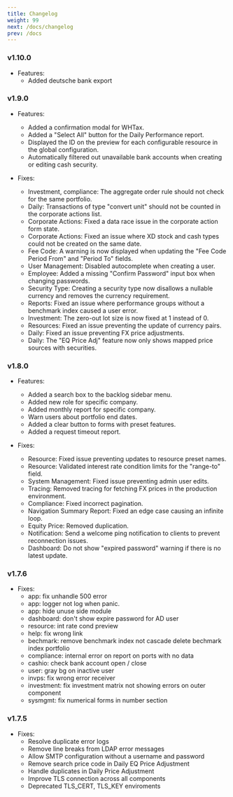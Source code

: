 ```yaml
---
title: Changelog
weight: 99
next: /docs/changelog
prev: /docs
---
```


### v1.10.0
- Features:
  - Added deutsche bank export

### v1.9.0
- Features:
  - Added a confirmation modal for WHTax.  
  - Added a "Select All" button for the Daily Performance report.  
  - Displayed the ID on the preview for each configurable resource in the global configuration.  
  - Automatically filtered out unavailable bank accounts when creating or editing cash security.  

- Fixes:
  - Investment, compliance: The aggregate order rule should not check for the same portfolio.  
  - Daily: Transactions of type "convert unit" should not be counted in the corporate actions list.  
  - Corporate Actions: Fixed a data race issue in the corporate action form state.  
  - Corporate Actions: Fixed an issue where XD stock and cash types could not be created on the same date.  
  - Fee Code: A warning is now displayed when updating the "Fee Code Period From" and "Period To" fields.  
  - User Management: Disabled autocomplete when creating a user.  
  - Employee: Added a missing "Confirm Password" input box when changing passwords.  
  - Security Type: Creating a security type now disallows a nullable currency and removes the currency requirement.  
  - Reports: Fixed an issue where performance groups without a benchmark index caused a user error.  
  - Investment: The zero-out lot size is now fixed at 1 instead of 0.  
  - Resources: Fixed an issue preventing the update of currency pairs.  
  - Daily: Fixed an issue preventing FX price adjustments.  
  - Daily: The "EQ Price Adj" feature now only shows mapped price sources with securities.  


### v1.8.0
- Features:
  - Added a search box to the backlog sidebar menu.  
  - Added new role for specific company.  
  - Added monthly report for specific company.  
  - Warn users about portfolio end dates.  
  - Added a clear button to forms with preset features.  
  - Added a request timeout report.  

- Fixes:
  - Resource: Fixed issue preventing updates to resource preset names.  
  - Resource: Validated interest rate condition limits for the "range-to" field.  
  - System Management: Fixed issue preventing admin user edits.  
  - Tracing: Removed tracing for fetching FX prices in the production environment.  
  - Compliance: Fixed incorrect pagination.  
  - Navigation Summary Report: Fixed an edge case causing an infinite loop.  
  - Equity Price: Removed duplication.  
  - Notification: Send a welcome ping notification to clients to prevent reconnection issues.  
  - Dashboard: Do not show "expired password" warning if there is no latest update.  

### v1.7.6
- Fixes:
  - app: fix unhandle 500 error
  - app: logger not log when panic.
  - app: hide unuse side module
  - dashboard: don't show expire password for AD user
  - resource: int rate cond preview
  - help: fix wrong link
  - bechmark: remove benchmark index not cascade delete bechmark index portfolio
  - compliance: internal error on report on ports with no data
  - cashio: check bank account open / close
  - user: gray bg on inactive user
  - invps: fix wrong error receiver
  - investment: fix investment matrix not showing errors on outer component
  - sysmgmt: fix numerical forms in number section

### v1.7.5

- Fixes: 
  - Resolve duplicate error logs  
  - Remove line breaks from LDAP error messages  
  - Allow SMTP configuration without a username and password  
  - Remove search price code in Daily EQ Price Adjustment
  - Handle duplicates in Daily Price Adjustment
  - Improve TLS connection across all components
  - Deprecated TLS_CERT, TLS_KEY enviroments
